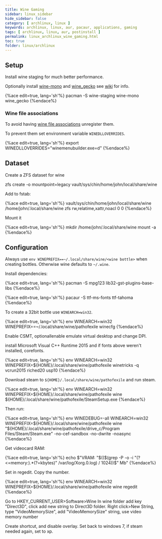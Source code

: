 ```yaml
---
title: Wine Gaming
sidebar: linux_sidebar
hide_sidebar: false
category: [ archlinux, linux ]
keywords: archlinux, linux, aur, pacaur, applications, gaming
tags: [ archlinux, linux, aur, postinstall ]
permalink: linux_archlinux_wine_gaming.html
toc: true
folder: linux/archlinux
---
```


## Setup

Install wine staging for much better performance.

Optionally install [wine-mono](https://www.archlinux.org/packages/?name=wine_gecko) and [wine_gecko](https://www.archlinux.org/packages/?name=wine-mono) see [wiki](https://wiki.archlinux.org/index.php/Wine#Installation) for info.

{%ace edit=true, lang='sh'%}
pacman -S wine-staging wine-mono wine_gecko
{%endace%}

### Wine file associations

To avoid having [wine file associations](https://wiki.archlinux.org/index.php/Wine#Unregister_existing_Wine_file_associations) unregister them.

To prevent them set environment variable ```WINEDLLOVERRIDES```.

{%ace edit=true, lang='sh'%}
export WINEDLLOVERRIDES="winemenubuilder.exe=d"
{%endace%}

## Dataset

Create a ZFS dataset for wine

zfs create -o mountpoint=legacy vault/sys/chin/home/john/local/share/wine

Add to fstab:

{%ace edit=true, lang='sh'%}
vault/sys/chin/home/john/local/share/wine  /home/john/.local/share/wine zfs       rw,relatime,xattr,noacl     0 0
{%endace%}

Mount it

{%ace edit=true, lang='sh'%}
mkdir /home/john/.local/share/wine
mount -a
{%endace%}

## Configuration

Always use ```env WINEPREFIX==~/.local/share/wine/<wine bottle>``` when creating bottles. Otherwise wine defaults to ```~/.wine```.

Install dependencies:

{%ace edit=true, lang='sh'%}
pacman -S mpg123 lib32-gst-plugins-base-libs
{%endace%}

{%ace edit=true, lang='sh'%}
pacaur -S ttf-ms-fonts  ttf-tahoma
{%endace%}

To create a 32bit bottle use ```WINEARCH=win32```.

{%ace edit=true, lang='sh'%}
env WINEARCH=win32 WINEPREFIX==~/.local/share/wine/pathofexile winecfg
{%endace%}

Enable CSMT, optionallenable emulate virtual desktop and change DPI.

install Microsoft Visual C++ Runtime 2015 and if fonts above weren't installed, corefonts.

{%ace edit=true, lang='sh'%}
env WINEARCH=win32 WINEPREFIX=${HOME}/.local/share/wine/pathofexile winetricks -q vcrun2015 riched20 usp10
{%endace%}

Download steam to ```${HOME}/.local/share/wine/pathofexile``` and run steam.

{%ace edit=true, lang='sh'%}
env WINEARCH=win32 WINEPREFIX=${HOME}/.local/share/wine/pathofexile wine  ${HOME}/.local/share/wine/pathofexile/SteamSetup.exe
{%endace%}

Then run:

{%ace edit=true, lang='sh'%}
env WINEDEBUG=-all WINEARCH=win32 WINEPREFIX=${HOME}/.local/share/wine/pathofexile wine  "${HOME}/.local/share/wine/pathofexile/drive_c/Program Files/Steam/Steam.exe" -no-cef-sandbox  -no-dwrite -noasync
{%endace%}

Get videocard RAM:

{%ace edit=true, lang='sh'%}
echo $"VRAM: "$(($(grep -P -o -i "(?<=memory:).*(?=kbytes)" /var/log/Xorg.0.log) / 1024))$" Mb"
{%endace%}

Set in regedit. Copy the number.

{%ace edit=true, lang='sh'%}
env WINEARCH=win32 WINEPREFIX=${HOME}/.local/share/wine/pathofexile wine regedit
{%endace%}

Go to HKEY_CURRENT_USER>Software>Wine
In wine folder add key "Direct3D", click add new string to Direct3D folder. Right click>New String, type "VideoMemorySize", add "VideoMemorySize" string, use video memory number

Create shortcut, and disable overlay. Set back to windows 7, if steam needed again, set to xp.
